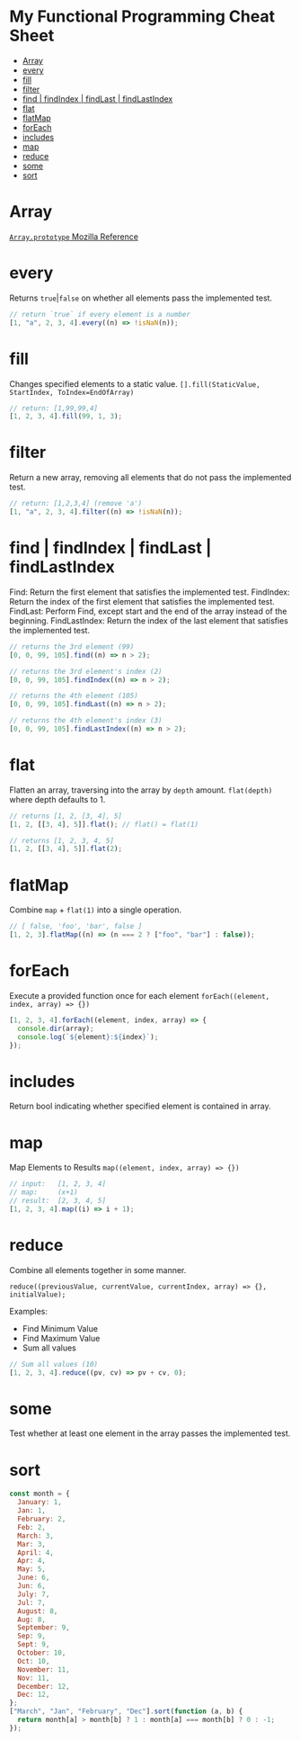 # My Functional Programming Cheat Sheet <!-- omit in toc -->

- [Array](#array)
- [every](#every)
- [fill](#fill)
- [filter](#filter)
- [find | findIndex | findLast | findLastIndex](#find--findindex--findlast--findlastindex)
- [flat](#flat)
- [flatMap](#flatmap)
- [forEach](#foreach)
- [includes](#includes)
- [map](#map)
- [reduce](#reduce)
- [some](#some)
- [sort](#sort)

# Array

[`Array.prototype` Mozilla Reference](https://developer.mozilla.org/en-US/docs/Web/JavaScript/Reference/Global_Objects/Array)

# every

Returns `true`|`false` on whether all elements pass the implemented test.

```js
// return `true` if every element is a number
[1, "a", 2, 3, 4].every((n) => !isNaN(n));
```

# fill

Changes specified elements to a static value.
`[].fill(StaticValue, StartIndex, ToIndex=EndOfArray)`

```js
// return: [1,99,99,4]
[1, 2, 3, 4].fill(99, 1, 3);
```

# filter

Return a new array, removing all elements that do not pass the implemented test.

```js
// return: [1,2,3,4] (remove 'a')
[1, "a", 2, 3, 4].filter((n) => !isNaN(n));
```

# find | findIndex | findLast | findLastIndex

Find: Return the first element that satisfies the implemented test.
FindIndex: Return the index of the first element that satisfies the implemented test.
FindLast: Perform Find, except start and the end of the array instead of the beginning.
FindLastIndex: Return the index of the last element that satisfies the implemented test.

```js
// returns the 3rd element (99)
[0, 0, 99, 105].find((n) => n > 2);

// returns the 3rd element's index (2)
[0, 0, 99, 105].findIndex((n) => n > 2);

// returns the 4th element (105)
[0, 0, 99, 105].findLast((n) => n > 2);

// returns the 4th element's index (3)
[0, 0, 99, 105].findLastIndex((n) => n > 2);
```

# flat

Flatten an array, traversing into the array by `depth` amount. `flat(depth)` where depth defaults to 1.

```js
// returns [1, 2, [3, 4], 5]
[1, 2, [[3, 4], 5]].flat(); // flat() = flat(1)

// returns [1, 2, 3, 4, 5]
[1, 2, [[3, 4], 5]].flat(2);
```

# flatMap

Combine `map` + `flat(1)` into a single operation.

```js
// [ false, 'foo', 'bar', false ]
[1, 2, 3].flatMap((n) => (n === 2 ? ["foo", "bar"] : false));
```

# forEach

Execute a provided function once for each element
`forEach((element, index, array) => {})`

```js
[1, 2, 3, 4].forEach((element, index, array) => {
  console.dir(array);
  console.log(`${element}:${index}`);
});
```

# includes

Return bool indicating whether specified element is contained in array.

# map

Map Elements to Results
`map((element, index, array) => {})`

```js
// input:   [1, 2, 3, 4]
// map:     (x+1)
// result:  [2, 3, 4, 5]
[1, 2, 3, 4].map((i) => i + 1);
```

# reduce

Combine all elements together in some manner.

`reduce((previousValue, currentValue, currentIndex, array) => {}, initialValue);`

Examples:

- Find Minimum Value
- Find Maximum Value
- Sum all values

```js
// Sum all values (10)
[1, 2, 3, 4].reduce((pv, cv) => pv + cv, 0);
```

# some

Test whether at least one element in the array passes the implemented test.

# sort

```js
const month = {
  January: 1,
  Jan: 1,
  February: 2,
  Feb: 2,
  March: 3,
  Mar: 3,
  April: 4,
  Apr: 4,
  May: 5,
  June: 6,
  Jun: 6,
  July: 7,
  Jul: 7,
  August: 8,
  Aug: 8,
  September: 9,
  Sep: 9,
  Sept: 9,
  October: 10,
  Oct: 10,
  November: 11,
  Nov: 11,
  December: 12,
  Dec: 12,
};
["March", "Jan", "February", "Dec"].sort(function (a, b) {
  return month[a] > month[b] ? 1 : month[a] === month[b] ? 0 : -1;
});
```
